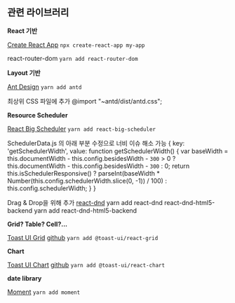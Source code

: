 ## 관련 라이브러리

**React 기반**

[Create React App](https://github.com/facebook/create-react-app)
`npx create-react-app my-app`

react-router-dom
`yarn add react-router-dom`

**Layout 기반**

[Ant Design](https://ant.design/)
`yarn add antd`

최상위 CSS 파일에 추가
@import "~antd/dist/antd.css";

**Resource Scheduler**

[React Big Scheduler](https://stephenchou1017.github.io/scheduler/#/)
`yarn add react-big-scheduler`

SchedulerData.js 의 아래 부분 수정으로 너비 이슈 해소 가능
{
key: 'getSchedulerWidth',
value: function getSchedulerWidth() {
var baseWidth = this.documentWidth - this.config.besidesWidth - `300` > 0 ? this.documentWidth - this.config.besidesWidth - `300` : 0;
return this.isSchedulerResponsive() ? parseInt(baseWidth \* Number(this.config.schedulerWidth.slice(0, -1)) / 100) : this.config.schedulerWidth;
}
}

Drag & Drop을 위해 추가
[react-dnd](http://react-dnd.github.io/react-dnd/about)
yarn add react-dnd
react-dnd-html5-backend
yarn add react-dnd-html5-backend

**Grid? Table? Cell?...**

[Toast UI Grid](https://ui.toast.com/tui-grid) [github](https://github.com/nhn/toast-ui.react-grid)
`yarn add @toast-ui/react-grid`

**Chart**

[Toast UI Chart](https://ui.toast.com/tui-chart) [github](https://github.com/nhn/toast-ui.react-chart)
`yarn add @toast-ui/react-chart`

**date library**

[Moment](http://momentjs.com/docs/)
`yarn add moment`

